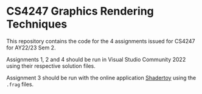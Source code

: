 # CS4247 Graphics Rendering Techniques

This repository contains the code for the 4 assignments issued for CS4247 for AY22/23 Sem 2.

Assignments 1, 2 and 4 should be run in Visual Studio Community 2022 using their respective solution files. 

Assignment 3 should be run with the online application [Shadertoy](https://www.shadertoy.com/new) using the `.frag` files.
